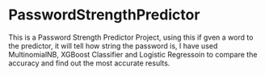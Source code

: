 # PasswordStrengthPredictor

This is a Password Strength Predictor Project, using this if gven a word to the predictor, it will tell how string the password is, I have used MultinomialNB, XGBoost Classifier and Logistic Regressoin to compare the accuracy and find out the most accurate results.
